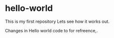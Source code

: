 # hello-world
This is my first repository
Lets see how it works out.

Changes in Hello world code to for refreence,.
